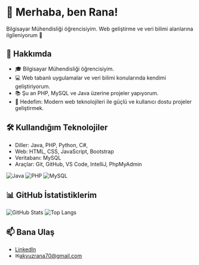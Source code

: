 # 👋 Merhaba, ben Rana!
Bilgisayar Mühendisliği öğrencisiyim. 
Web geliştirme ve veri bilimi alanlarına ilgileniyorum 🚀

## 🌱 Hakkımda
- 🎓 Bilgisayar Mühendisliği öğrencisiyim.  
- 💻 Web tabanlı uygulamalar ve veri bilimi konularında kendimi geliştiriyorum.  
- 📚 Şu an PHP, MySQL ve Java üzerine projeler yapıyorum.  
- 🎯 Hedefim: Modern web teknolojileri ile güçlü ve kullanıcı dostu projeler geliştirmek.  

## 🛠️ Kullandığım Teknolojiler
- Diller: Java, PHP, Python, C#,
- Web: HTML, CSS, JavaScript, Bootstrap
- Veritabanı: MySQL
- Araçlar: Git, GitHub, VS Code, IntelliJ, PhpMyAdmin

![Java](https://img.shields.io/badge/Java-ED8B00?style=for-the-badge&logo=java&logoColor=white)
![PHP](https://img.shields.io/badge/PHP-777BB4?style=for-the-badge&logo=php&logoColor=white)
![MySQL](https://img.shields.io/badge/MySQL-005C84?style=for-the-badge&logo=mysql&logoColor=white)

## 📊 GitHub İstatistiklerim
![GitHub Stats](https://github-readme-stats.vercel.app/api?username=ranaakyuz&show_icons=true&theme=radical)
![Top Langs](https://github-readme-stats.vercel.app/api/top-langs/?username=ranaakyuz&layout=compact&theme=radical)

## 📫 Bana Ulaş
- [LinkedIn](https://www.linkedin.com/in/ranaakyuz/)  
- ✉akyuzrana70@gmail.com  

